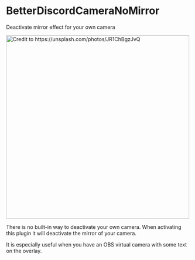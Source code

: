 # BetterDiscordCameraNoMirror
Deactivate mirror effect for your own camera

<img src="https://user-images.githubusercontent.com/1534688/151620870-46c3bc91-738a-4b8d-902d-217cdf2b9379.jpg" width="500" alt="Credit to https://unsplash.com/photos/JR1ChBgzJvQ">

There is no built-in way to deactivate your own camera.
When activating this plugin it will deactivate the mirror of your camera.

It is especially useful when you have an OBS virtual camera with some text on the overlay.
